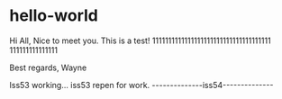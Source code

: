 # hello-world

Hi All,
Nice to meet you. This is a test!
1111111111111111111111111111111111111
111111111111111

Best regards,
Wayne

Iss53 working...
iss53 repen for work.
--------------iss54--------------
